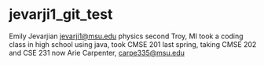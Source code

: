 # jevarji1_git_test
Emily Jevarjian
jevarji1@msu.edu
physics
second
Troy, MI
took a coding class in high school using java, took CMSE 201 last spring, taking CMSE 202 and CSE 231 now
Arie Carpenter, carpe335@msu.edu

